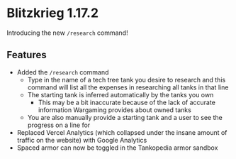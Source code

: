# Blitzkrieg 1.17.2

Introducing the new `/research` command!

## Features

- Added the `/research` command
  - Type in the name of a tech tree tank you desire to research and this command will list all the expenses in researching all tanks in that line
  - The starting tank is inferred automatically by the tanks you own
    - This may be a bit inaccurate because of the lack of accurate information Wargaming provides about owned tanks
  - You are also manually provide a starting tank and a user to see the progress on a line for
- Replaced Vercel Analytics (which collapsed under the insane amount of traffic on the website) with Google Analytics
- Spaced armor can now be toggled in the Tankopedia armor sandbox
